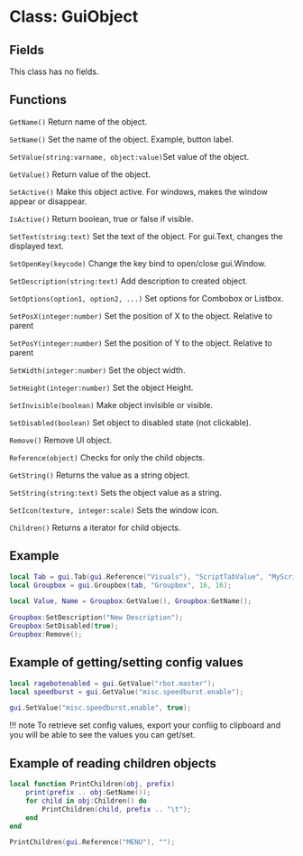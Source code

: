 # Class: GuiObject

## Fields
This class has no fields.

## Functions

```GetName()``` Return name of the object.

```SetName()``` Set the name of the object. Example, button label.

```SetValue(string:varname, object:value)```Set value of the object.

```GetValue()``` Return value of the object.

```SetActive()``` Make this object active. For windows, makes the window appear or disappear.

```IsActive()``` Return boolean, true or false if visible.

```SetText(string:text)``` Set the text of the object. For gui.Text, changes the displayed text.

```SetOpenKey(keycode)``` Change the key bind to open/close gui.Window.

```SetDescription(string:text)``` Add description to created object.

```SetOptions(option1, option2, ...)``` Set options for Combobox or Listbox.

```SetPosX(integer:number)``` Set the position of X to the object. Relative to parent

```SetPosY(integer:number)``` Set the position of Y to the object. Relative to parent

```SetWidth(integer:number)``` Set the object width.

```SetHeight(integer:number)``` Set the object Height.

```SetInvisible(boolean)``` Make object invisible or visible.

```SetDisabled(boolean)``` Set object to disabled state (not clickable).

```Remove()``` Remove UI object.

```Reference(object)``` Checks for only the child objects.

```GetString()``` Returns the value as a string object.

```SetString(string:text)``` Sets the object value as a string.

```SetIcon(texture, integer:scale)``` Sets the window icon.

```Children()``` Returns a iterator for child objects.

## Example
```lua
local Tab = gui.Tab(gui.Reference("Visuals"), "ScriptTabValue", "MyScript");
local Groupbox = gui.Groupbox(tab, "Groupbox", 16, 16);

local Value, Name = Groupbox:GetValue(), Groupbox:GetName();

Groupbox:SetDescription("New Description");
Groupbox:SetDisabled(true);
Groupbox:Remove();
```

## Example of getting/setting config values
```lua
local ragebotenabled = gui.GetValue("rbot.master");
local speedburst = gui.GetValue("misc.speedburst.enable");

gui.SetValue("misc.speedburst.enable", true);
```
!!! note
	To retrieve set config values, export your confiig to clipboard and you will be able to see the values you can get/set.

## Example of reading children objects
```lua
local function PrintChildren(obj, prefix)
	print(prefix .. obj:GetName());
	for child in obj:Children() do
		PrintChildren(child, prefix .. "\t");
	end
end

PrintChildren(gui.Reference("MENU"), "");
```
